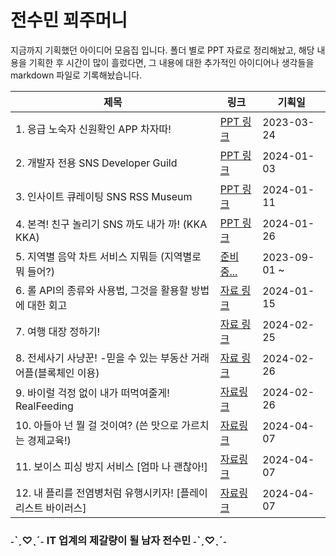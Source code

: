 # 전수민 꾀주머니

지금까지 기획했던 아이디어 모음집 입니다. 
폴더 별로 PPT 자료로 정리해놨고,  해당 내용을 기획한 후 시간이 많이 흘렀다면, 
그 내용에 대한 추가적인 아이디어나 생각들을 markdown 파일로 기록해놨습니다.

| 제목                                                      | 링크                                                         | 기획일       |
| --------------------------------------------------------- | ------------------------------------------------------------ | ------------ |
| 1. 응급 노숙자 신원확인 APP 차자따!                       | [PPT 링크](https://www.canva.com/design/DAFjU7AwmKg/Hr3N0jbrmj-Kt6njr80SLA/edit?utm_content=DAFjU7AwmKg&utm_campaign=designshare&utm_medium=link2&utm_source=sharebutton) | 2023-03-24   |
| 2. 개발자 전용 SNS Developer Guild                        | [PPT 링크 ](https://www.canva.com/design/DAF4pk-WJAU/zY56FMG-Xc0vYJb7j2QsjQ/edit?utm_content=DAF4pk-WJAU&utm_campaign=designshare&utm_medium=link2&utm_source=sharebutton) | 2024-01-03   |
| 3. 인사이트 큐레이팅 SNS RSS Museum                       | [PPT 링크](https://www.canva.com/design/DAF5XBsjtyY/d5qgEuaz11iVI0Xa9Er_6Q/edit?utm_content=DAF5XBsjtyY&utm_campaign=designshare&utm_medium=link2&utm_source=sharebutton) | 2024-01-11   |
| 4. 본격! 친구 놀리기 SNS 까도 내가 까! (KKA KKA)          | [PPT 링크](https://www.canva.com/design/DAF65D868-4/Ws-_i9k_-Sv-j9M24nKxrA/edit?utm_content=DAF65D868-4&utm_campaign=designshare&utm_medium=link2&utm_source=sharebutton) | 2024-01-26   |
| 5. 지역별 음악 차트 서비스 지뭐듣 (지역별로 뭐 들어?)     | [준비중...]()                                                | 2023-09-01 ~ |
| 6. 롤 API의 종류와 사용법, 그것을 활용할 방법에 대한 회고 | [자료 링크](https://github.com/dalcheonroadhead/WitPocket/tree/main/LOL%20API) | 2024-01-15   |
| 7. 여행 대장 정하기! | [자료 링크](https://github.com/dalcheonroadhead/WitPocket/tree/main) | 2024-02-25   |
| 8. 전세사기 사냥꾼! -믿을 수 있는 부동산 거래 어플(블록체인 이용)  |[자료 링크](https://oval-guanaco-139.notion.site/93c64b0cb5fa46b2af45647bf1dfc815?pvs=4) | 2024-02-26 |
| 9. 바이럴 걱정 없이 내가 떠먹여줄게! RealFeeding | [자료링크](https://www.notion.so/RealFeeding-00315fce717f4ea086389f566c7d598d) | 2024-02-26 |
| 10. 아들아 넌 뭘 걸 것이여? (쓴 맛으로 가르치는 경제교육!) | [자료링크](https://github.com/dalcheonroadhead/WitPocket/blob/main/3%EC%B0%A8%20%EC%97%85%EB%8D%B0%EC%9D%B4%ED%8A%B8/1.%EC%95%84%EB%93%A4%EC%95%84%20%EB%84%88%EB%8A%94%20%EB%AD%98%20%EA%B1%B8%EA%B2%83%EC%9D%B4%EC%97%AC.pdf) | 2024-04-07 |
| 11. 보이스 피싱 방지 서비스 [엄마 나 괜찮아!] | [자료링크](https://github.com/dalcheonroadhead/WitPocket/blob/main/3%EC%B0%A8%20%EC%97%85%EB%8D%B0%EC%9D%B4%ED%8A%B8/%EB%B3%B4%EC%9D%B4%EC%8A%A4%20%ED%94%BC%EC%8B%B1%20%EB%B0%A9%EC%A7%80%20%EC%84%9C%EB%B9%84%EC%8A%A4%20%EC%97%84%EB%A7%88%20%EB%82%98%20%EA%B4%9C%EC%B0%AE%EC%95%84!.pdf) | 2024-04-07 |
| 12. 내 플리를 전염병처럼 유행시키자! [플레이리스트 바이러스] | [자료링크](https://github.com/dalcheonroadhead/WitPocket/blob/main/3%EC%B0%A8%20%EC%97%85%EB%8D%B0%EC%9D%B4%ED%8A%B8/%EB%82%B4%20%ED%94%8C%EB%A6%AC%EB%A5%BC%20%EC%9C%A0%ED%96%89%20%EC%8B%9C%ED%82%A4%EC%9E%90!%20%ED%94%8C%EB%A0%88%EC%9D%B4%EB%A6%AC%EC%8A%A4%ED%8A%B8%20%EB%B0%94%EC%9D%B4%EB%9F%AC%EC%8A%A4.pdf) | 2024-04-07 |
###                             ˗ˋˏ♡ˎˊ˗ IT 업계의 제갈량이 될 남자 전수민 ˗ˋˏ♡ˎˊ˗

